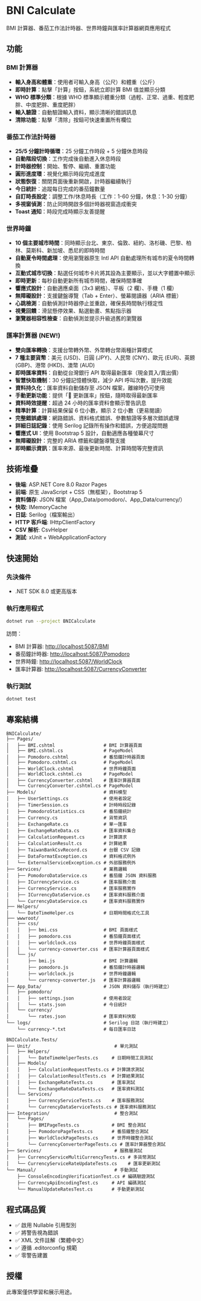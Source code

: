 # BNI Calculate

BMI 計算器、番茄工作法計時器、世界時鐘與匯率計算器網頁應用程式

## 功能

### BMI 計算器

- **輸入身高和體重**：使用者可輸入身高（公尺）和體重（公斤）
- **即時計算**：點擊「計算」按鈕，系統立即計算 BMI 值並顯示分類
- **WHO 標準分類**：根據 WHO 標準顯示體重分類（過輕、正常、過重、輕度肥胖、中度肥胖、重度肥胖）
- **輸入驗證**：自動驗證輸入資料，顯示清晰的錯誤訊息
- **清除功能**：點擊「清除」按鈕可快速重置所有欄位

### 番茄工作法計時器

- **25/5 分鐘計時循環**：25 分鐘工作時段 + 5 分鐘休息時段
- **自動階段切換**：工作完成後自動進入休息時段
- **計時器控制**：開始、暫停、繼續、重置功能
- **圓形進度環**：視覺化顯示時段完成進度
- **狀態恢復**：關閉頁面後重新開啟，計時器繼續執行
- **今日統計**：追蹤每日完成的番茄鐘數量
- **自訂時長設定**：調整工作/休息時長（工作：1-60 分鐘，休息：1-30 分鐘）
- **多視窗偵測**：防止同時開啟多個計時器視窗造成衝突
- **Toast 通知**：時段完成時顯示友善提醒

### 世界時鐘

- **10 個主要城市時間**：同時顯示台北、東京、倫敦、紐約、洛杉磯、巴黎、柏林、莫斯科、新加坡、悉尼的即時時間
- **自動夏令時間處理**：使用瀏覽器原生 Intl API 自動處理所有城市的夏令時間轉換
- **互動式城市切換**：點選任何城市卡片將其設為主要顯示，並以大字體置中顯示
- **即時更新**：每秒自動更新所有城市時間，確保時間準確
- **響應式設計**：自動適應桌面（3x3 網格）、平板（2 欄）、手機（1 欄）
- **無障礙設計**：支援鍵盤導覽（Tab + Enter）、螢幕閱讀器（ARIA 標籤）
- **心跳檢測**：自動偵測計時器停止並重啟，確保長時間執行穩定性
- **視覺回饋**：滑鼠懸停效果、點選動畫、焦點指示器
- **瀏覽器相容性檢查**：自動偵測並提示升級過舊的瀏覽器

### 匯率計算器 (NEW!)

- **雙向匯率轉換**：支援台幣轉外幣、外幣轉台幣兩種計算模式
- **7 種主要貨幣**：美元 (USD)、日圓 (JPY)、人民幣 (CNY)、歐元 (EUR)、英鎊 (GBP)、港幣 (HKD)、澳幣 (AUD)
- **即時匯率資料**：自動從台灣銀行 API 取得最新匯率（現金買入/賣出價）
- **智慧快取機制**：30 分鐘記憶體快取，減少 API 呼叫次數，提升效能
- **資料持久化**：匯率資料自動儲存至 JSON 檔案，離線時仍可使用
- **手動更新功能**：提供「🔄 更新匯率」按鈕，隨時取得最新匯率
- **資料時效提醒**：超過 24 小時的匯率資料會顯示警告訊息
- **精準計算**：計算結果保留 6 位小數，顯示 2 位小數（更易閱讀）
- **完整錯誤處理**：網路錯誤、資料格式錯誤、參數驗證等多層次錯誤處理
- **詳細日誌記錄**：使用 Serilog 記錄所有操作和錯誤，方便追蹤問題
- **響應式 UI**：使用 Bootstrap 5 設計，自動適應各種螢幕尺寸
- **無障礙設計**：完整的 ARIA 標籤和鍵盤導覽支援
- **即時顯示資訊**：匯率來源、最後更新時間、計算時間等完整資訊

## 技術堆疊

- **後端**: ASP.NET Core 8.0 Razor Pages
- **前端**: 原生 JavaScript + CSS（無框架），Bootstrap 5
- **資料儲存**: JSON 檔案（App_Data/pomodoro/、App_Data/currency/）
- **快取**: IMemoryCache
- **日誌**: Serilog（檔案輸出）
- **HTTP 客戶端**: IHttpClientFactory
- **CSV 解析**: CsvHelper
- **測試**: xUnit + WebApplicationFactory

## 快速開始

### 先決條件

- .NET SDK 8.0 或更高版本

### 執行應用程式

```bash
dotnet run --project BNICalculate
```

訪問：

- BMI 計算器: <http://localhost:5087/BMI>
- 番茄鐘計時器: <http://localhost:5087/Pomodoro>
- 世界時鐘: <http://localhost:5087/WorldClock>
- 匯率計算器: <http://localhost:5087/CurrencyConverter>

### 執行測試

```bash
dotnet test
```

## 專案結構

```text
BNICalculate/
├── Pages/
│   ├── BMI.cshtml                  # BMI 計算器頁面
│   ├── BMI.cshtml.cs               # PageModel
│   ├── Pomodoro.cshtml             # 番茄鐘計時器頁面
│   ├── Pomodoro.cshtml.cs          # PageModel
│   ├── WorldClock.cshtml           # 世界時鐘頁面
│   ├── WorldClock.cshtml.cs        # PageModel
│   ├── CurrencyConverter.cshtml    # 匯率計算器頁面
│   └── CurrencyConverter.cshtml.cs # PageModel
├── Models/                         # 資料模型
│   ├── UserSettings.cs             # 使用者設定
│   ├── TimerSession.cs             # 計時時段記錄
│   ├── PomodoroStatistics.cs       # 番茄鐘統計
│   ├── Currency.cs                 # 貨幣資訊
│   ├── ExchangeRate.cs             # 單一匯率
│   ├── ExchangeRateData.cs         # 匯率資料集合
│   ├── CalculationRequest.cs       # 計算請求
│   ├── CalculationResult.cs        # 計算結果
│   ├── TaiwanBankCsvRecord.cs      # 台銀 CSV 記錄
│   ├── DataFormatException.cs      # 資料格式例外
│   └── ExternalServiceException.cs # 外部服務例外
├── Services/                       # 業務邏輯
│   ├── PomodoroDataService.cs      # 番茄鐘 JSON 資料服務
│   ├── ICurrencyService.cs         # 匯率服務介面
│   ├── CurrencyService.cs          # 匯率服務實作
│   ├── ICurrencyDataService.cs     # 匯率資料服務介面
│   └── CurrencyDataService.cs      # 匯率資料服務實作
├── Helpers/
│   └── DateTimeHelper.cs           # 日期時間格式化工具
├── wwwroot/
│   ├── css/
│   │   ├── bmi.css                 # BMI 頁面樣式
│   │   ├── pomodoro.css            # 番茄鐘頁面樣式
│   │   ├── worldclock.css          # 世界時鐘頁面樣式
│   │   └── currency-converter.css  # 匯率計算器頁面樣式
│   └── js/
│       ├── bmi.js                  # BMI 計算邏輯
│       ├── pomodoro.js             # 番茄鐘計時器邏輯
│       ├── worldclock.js           # 世界時鐘邏輯
│       └── currency-converter.js   # 匯率計算器邏輯
├── App_Data/                       # JSON 資料儲存（執行時建立）
│   ├── pomodoro/
│   │   ├── settings.json           # 使用者設定
│   │   └── stats.json              # 今日統計
│   └── currency/
│       └── rates.json              # 匯率資料快取
└── logs/                           # Serilog 日誌（執行時建立）
    └── currency-*.txt              # 每日匯率日誌

BNICalculate.Tests/
├── Unit/                               # 單元測試
│   ├── Helpers/
│   │   └── DateTimeHelperTests.cs     # 日期時間工具測試
│   ├── Models/
│   │   ├── CalculationRequestTests.cs # 計算請求測試
│   │   ├── CalculationResultTests.cs  # 計算結果測試
│   │   ├── ExchangeRateTests.cs       # 匯率測試
│   │   └── ExchangeRateDataTests.cs   # 匯率資料測試
│   └── Services/
│       ├── CurrencyServiceTests.cs    # 匯率服務測試
│       └── CurrencyDataServiceTests.cs # 匯率資料服務測試
├── Integration/                        # 整合測試
│   └── Pages/
│       ├── BMIPageTests.cs            # BMI 整合測試
│       ├── PomodoroPageTests.cs       # 番茄鐘整合測試
│       ├── WorldClockPageTests.cs     # 世界時鐘整合測試
│       └── CurrencyConverterPageTests.cs # 匯率計算器整合測試
├── Services/                           # 服務層測試
│   ├── CurrencyServiceMultiCurrencyTests.cs # 多貨幣測試
│   └── CurrencyServiceRateUpdateTests.cs    # 匯率更新測試
└── Manual/                             # 手動測試
    ├── ConsoleEncodingVerificationTest.cs # 編碼驗證測試
    ├── CurrencyApiEncodingTest.cs     # API 編碼測試
    └── ManualUpdateRatesTest.cs       # 手動更新測試
```

## 程式碼品質

- ✅ 啟用 Nullable 引用型別
- ✅ 將警告視為錯誤
- ✅ XML 文件註解（繁體中文）
- ✅ 遵循 .editorconfig 規範
- ✅ 零警告建置

## 授權

此專案僅供學習和展示用途。
